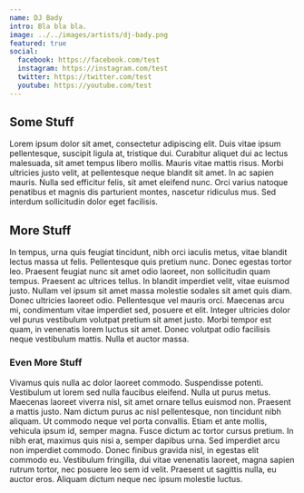```yaml
---
name: DJ Bady
intro: Bla bla bla.
image: ../../images/artists/dj-bady.png
featured: true
social:
  facebook: https://facebook.com/test
  instagram: https://instagram.com/test
  twitter: https://twitter.com/test
  youtube: https://youtube.com/test
---
```


## Some Stuff

Lorem ipsum dolor sit amet, consectetur adipiscing elit. Duis vitae ipsum pellentesque, suscipit
ligula at, tristique dui. Curabitur aliquet dui ac lectus malesuada, sit amet tempus libero mollis.
Mauris vitae mattis risus. Morbi ultricies justo velit, at pellentesque neque blandit sit amet. In
ac sapien mauris. Nulla sed efficitur felis, sit amet eleifend nunc. Orci varius natoque penatibus
et magnis dis parturient montes, nascetur ridiculus mus. Sed interdum sollicitudin dolor eget
facilisis.

## More Stuff

In tempus, urna quis feugiat tincidunt, nibh orci iaculis metus, vitae blandit lectus massa ut
felis. Pellentesque quis pretium nunc. Donec egestas tortor leo. Praesent feugiat nunc sit amet odio
laoreet, non sollicitudin quam tempus. Praesent ac ultrices tellus. In blandit imperdiet velit,
vitae euismod justo. Nullam vel ipsum sit amet massa molestie sodales sit amet quis diam. Donec
ultricies laoreet odio. Pellentesque vel mauris orci. Maecenas arcu mi, condimentum vitae imperdiet
sed, posuere et elit. Integer ultricies dolor vel purus vestibulum volutpat pretium sit amet justo.
Morbi tempor est quam, in venenatis lorem luctus sit amet. Donec volutpat odio facilisis neque
vestibulum mattis. Nulla et auctor massa.

### Even More Stuff

Vivamus quis nulla ac dolor laoreet commodo. Suspendisse potenti. Vestibulum ut lorem sed nulla
faucibus eleifend. Nulla ut purus metus. Maecenas laoreet viverra nisl, sit amet ornare tellus
euismod non. Praesent a mattis justo. Nam dictum purus ac nisl pellentesque, non tincidunt nibh
aliquam. Ut commodo neque vel porta convallis. Etiam et ante mollis, vehicula ipsum id, semper
magna. Fusce dictum ac tortor cursus pretium. In nibh erat, maximus quis nisi a, semper dapibus
urna. Sed imperdiet arcu non imperdiet commodo. Donec finibus gravida nisl, in egestas elit commodo
eu. Vestibulum fringilla, dui vitae venenatis laoreet, magna sapien rutrum tortor, nec posuere leo
sem id velit. Praesent ut sagittis nulla, eu auctor eros. Aliquam dictum neque nec ipsum molestie
luctus.

